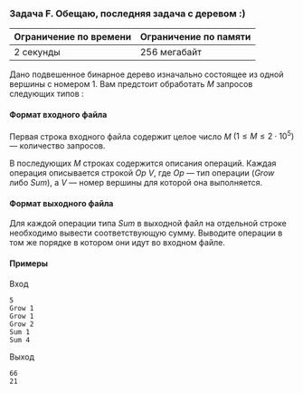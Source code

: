

### Задача F.  Обещаю, последняя задача с деревом :)

| Ограничение по времени      | Ограничение по памяти         |
|:----------------------------|:------------------------------|
|2 секунды|256 мегабайт|

Дано подвешенное бинарное дерево изначально состоящее из одной вершины с номером 1. Вам предстоит обработать $M$ запросов следующих типов :

#### Формат входного файла

Первая строка входного файла содержит целое число $M$ $(1 \leq M \leq 2 \cdot 10^5)$ — количество запросов.

В последующих $M$ строках содержится описания операций. Каждая операция описывается строкой $Op$ $V$, где $Op$ — тип операции ($Grow$ либо $Sum$), а $V$ — номер вершины для которой она выполняется.


#### Формат выходного файла

Для каждой операции типа $Sum$ в выходной файл на отдельной строке необходимо вывести соответствующую сумму. Выводите операции в том же порядке в котором они идут во входном файле.

#### Примеры

Вход
```
5
Grow 1
Grow 1
Grow 2
Sum 1
Sum 4
```

Выход
```
66
21
```
